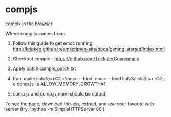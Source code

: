 # compjs
complx in the browser

Where comp.js comes from:

1. Follow this guide to get emcc running: http://kripken.github.io/emscripten-site/docs/getting_started/index.html

2. Checkout complx - https://github.com/TricksterGuy/complx

3. Apply patch complx_patch.txt

4. Run:
  make liblc3.so CC='emcc --bind'
  emcc --bind liblc3/liblc3.so -O2 -o comp.js -s ALLOW_MEMORY_GROWTH=1

5. comp.js and comp.js.mem should be output

To see the page, download this zip, extract, and use your favorite web server (try: 'python -m SimpleHTTPServer 80').
